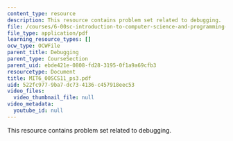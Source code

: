 ```yaml
---
content_type: resource
description: This resource contains problem set related to debugging.
file: /courses/6-00sc-introduction-to-computer-science-and-programming-spring-2011/522fc9779ba7dc734136c457918eec53_MIT6_00SCS11_ps3.pdf
file_type: application/pdf
learning_resource_types: []
ocw_type: OCWFile
parent_title: Debugging
parent_type: CourseSection
parent_uid: ebde421e-0808-fd28-3195-0f1a9a69cfb3
resourcetype: Document
title: MIT6_00SCS11_ps3.pdf
uid: 522fc977-9ba7-dc73-4136-c457918eec53
video_files:
  video_thumbnail_file: null
video_metadata:
  youtube_id: null
---
```

This resource contains problem set related to debugging.

